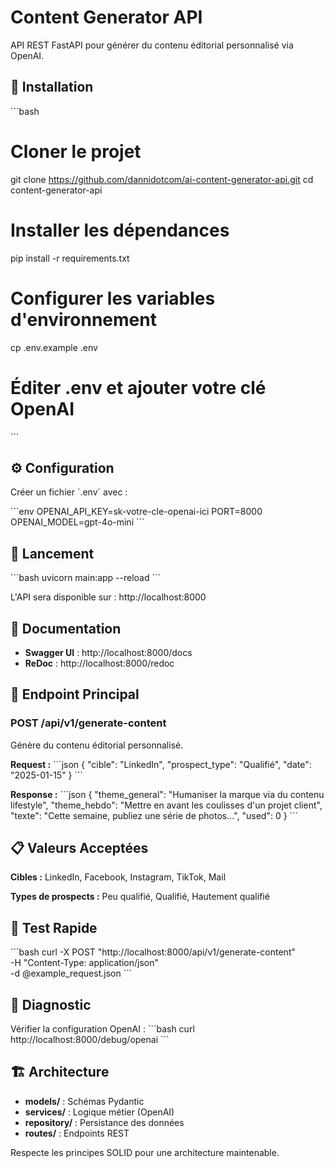 # Content Generator API

API REST FastAPI pour générer du contenu éditorial personnalisé via OpenAI.

## 🚀 Installation

\`\`\`bash
# Cloner le projet
git clone https://github.com/dannidotcom/ai-content-generator-api.git
cd content-generator-api

# Installer les dépendances
pip install -r requirements.txt

# Configurer les variables d'environnement
cp .env.example .env
# Éditer .env et ajouter votre clé OpenAI
\`\`\`

## ⚙️ Configuration

Créer un fichier \`.env\` avec :

\`\`\`env
OPENAI_API_KEY=sk-votre-cle-openai-ici
PORT=8000
OPENAI_MODEL=gpt-4o-mini
\`\`\`

## 🏃 Lancement

\`\`\`bash
uvicorn main:app --reload
\`\`\`

L'API sera disponible sur : http://localhost:8000

## 📖 Documentation

- **Swagger UI** : http://localhost:8000/docs
- **ReDoc** : http://localhost:8000/redoc

## 🔗 Endpoint Principal

### POST /api/v1/generate-content

Génère du contenu éditorial personnalisé.

**Request :**
\`\`\`json
{
  "cible": "LinkedIn",
  "prospect_type": "Qualifié",
  "date": "2025-01-15"
}
\`\`\`

**Response :**
\`\`\`json
{
  "theme_general": "Humaniser la marque via du contenu lifestyle",
  "theme_hebdo": "Mettre en avant les coulisses d'un projet client",
  "texte": "Cette semaine, publiez une série de photos...",
  "used": 0
}
\`\`\`

## 📋 Valeurs Acceptées

**Cibles :** LinkedIn, Facebook, Instagram, TikTok, Mail

**Types de prospects :** Peu qualifié, Qualifié, Hautement qualifié

## 🧪 Test Rapide

\`\`\`bash
curl -X POST "http://localhost:8000/api/v1/generate-content" \
  -H "Content-Type: application/json" \
  -d @example_request.json
\`\`\`

## 🔧 Diagnostic

Vérifier la configuration OpenAI :
\`\`\`bash
curl http://localhost:8000/debug/openai
\`\`\`

## 🏗️ Architecture

- **models/** : Schémas Pydantic
- **services/** : Logique métier (OpenAI)
- **repository/** : Persistance des données
- **routes/** : Endpoints REST

Respecte les principes SOLID pour une architecture maintenable.
